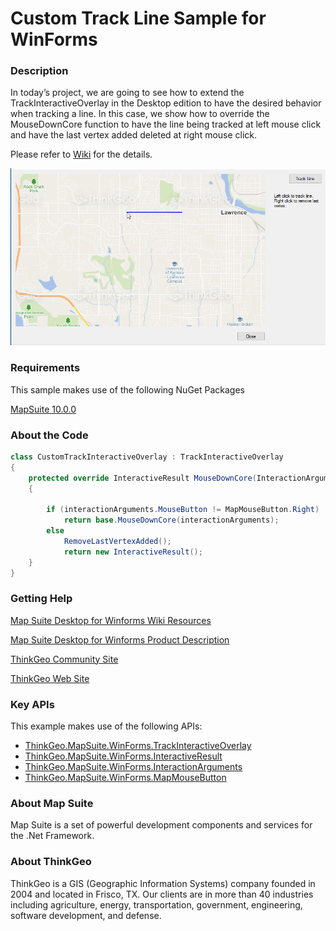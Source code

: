 # Custom Track Line Sample for WinForms

### Description
In today’s project, we are going to see how to extend the TrackInteractiveOverlay in the Desktop edition to have the desired behavior when tracking a line. In this case, we show how to override the MouseDownCore function to have the line being tracked at left mouse click and have the last vertex added deleted at right mouse click.

Please refer to [Wiki](http://wiki.thinkgeo.com/wiki/map_suite_desktop_for_winforms) for the details.

![Screenshot](Screenshot.gif)

### Requirements
This sample makes use of the following NuGet Packages

[MapSuite 10.0.0](https://www.nuget.org/packages?q=ThinkGeo)

### About the Code
```csharp
class CustomTrackInteractiveOverlay : TrackInteractiveOverlay
{
    protected override InteractiveResult MouseDownCore(InteractionArguments interactionArguments)
    {

        if (interactionArguments.MouseButton != MapMouseButton.Right)
            return base.MouseDownCore(interactionArguments);
        else
            RemoveLastVertexAdded();
            return new InteractiveResult();
    }
}
```
### Getting Help

[Map Suite Desktop for Winforms Wiki Resources](http://wiki.thinkgeo.com/wiki/map_suite_desktop_for_winforms)

[Map Suite Desktop for Winforms Product Description](https://thinkgeo.com/ui-controls#desktop-platforms)

[ThinkGeo Community Site](http://community.thinkgeo.com/)

[ThinkGeo Web Site](http://www.thinkgeo.com)

### Key APIs
This example makes use of the following APIs:

- [ThinkGeo.MapSuite.WinForms.TrackInteractiveOverlay](http://wiki.thinkgeo.com/wiki/api/thinkgeo.mapsuite.winforms.trackinteractiveoverlay)
- [ThinkGeo.MapSuite.WinForms.InteractiveResult](http://wiki.thinkgeo.com/wiki/api/thinkgeo.mapsuite.winforms.interactiveresult)
- [ThinkGeo.MapSuite.WinForms.InteractionArguments](http://wiki.thinkgeo.com/wiki/api/thinkgeo.mapsuite.winforms.interactionarguments)
- [ThinkGeo.MapSuite.WinForms.MapMouseButton](http://wiki.thinkgeo.com/wiki/api/thinkgeo.mapsuite.winforms.mapmousebutton)

### About Map Suite
Map Suite is a set of powerful development components and services for the .Net Framework.

### About ThinkGeo
ThinkGeo is a GIS (Geographic Information Systems) company founded in 2004 and located in Frisco, TX. Our clients are in more than 40 industries including agriculture, energy, transportation, government, engineering, software development, and defense.
